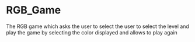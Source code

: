 # RGB_Game
The RGB game which asks the user to select the user to select the level and play the game by selecting the color displayed and allows to play again
